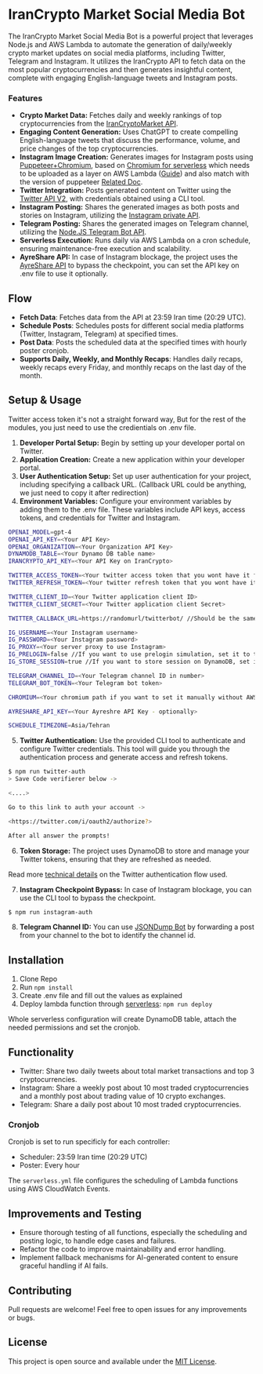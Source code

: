 # IranCrypto Market Social Media Bot

The IranCrypto Market Social Media Bot is a powerful project that leverages Node.js and AWS Lambda to automate the generation of daily/weekly crypto market updates on social media platforms, including Twitter, Telegram and Instagram. It utilizes the IranCrypto API to fetch data on the most popular cryptocurrencies and then generates insightful content, complete with engaging English-language tweets and Instagram posts.

### Features
* **Crypto Market Data:** Fetches daily and weekly rankings of top cryptocurrencies from the [IranCryptoMarket API](https://irancrypto.market/api/).
* **Engaging Content Generation:** Uses ChatGPT to create compelling English-language tweets that discuss the performance, volume, and price changes of the top cryptocurrencies.
* **Instagram Image Creation:** Generates images for Instagram posts using [Puppeteer+Chromium](https://github.com/puppeteer/puppeteer), based on [Chromium for serverless](https://github.com/Sparticuz/chromium) which needs to be uploaded as a layer on AWS Lambda ([Guide](https://github.com/Sparticuz/chromium/tree/master/examples/serverless-with-preexisting-lambda-layer)) and also match with the version of puppeteer [Related Doc](https://pptr.dev/supported-browsers).
* **Twitter Integration:** Posts generated content on Twitter using the [Twitter API V2](https://www.npmjs.com/package/twitter-api-v2), with credentials obtained using a CLI tool.
* **Instagram Posting:** Shares the generated images as both posts and stories on Instagram, utilizing the [Instagram private API](https://www.npmjs.com/package/instagram-private-api).
* **Telegram Posting:** Shares the generated images on Telegram channel, utilizing the [Node.JS Telegram Bot API](https://www.npmjs.com/package/node-telegram-bot-api).
* **Serverless Execution:** Runs daily via AWS Lambda on a cron schedule, ensuring maintenance-free execution and scalability.
* **AyreShare API:** In case of Instagram blockage, the project uses the [AyreShare API](https://www.ayrshare.com/) to bypass the checkpoint, you can set the API key on .env file to use it optionally.


## Flow
- **Fetch Data**: Fetches data from the API at 23:59 Iran time (20:29 UTC).
- **Schedule Posts**: Schedules posts for different social media platforms (Twitter, Instagram, Telegram) at specified times.
- **Post Data**: Posts the scheduled data at the specified times with hourly poster cronjob.
- **Supports Daily, Weekly, and Monthly Recaps**: Handles daily recaps, weekly recaps every Friday, and monthly recaps on the last day of the month.


## Setup & Usage
Twitter access token it's not a straight forward way, But for the rest of the modules, you just need to use the credientials on .env file.

1. **Developer Portal Setup:** Begin by setting up your developer portal on Twitter.
2. **Application Creation:** Create a new application within your developer portal.
3. **User Authentication Setup:** Set up user authentication for your project, including specifying a callback URL. (Callback URL could be anything, we just need to copy it after redirection)
4. **Environment Variables:** Configure your environment variables by adding them to the .env file. These variables include API keys, access tokens, and credentials for Twitter and Instagram.

```sh
OPENAI_MODEL=gpt-4
OPENAI_API_KEY=<Your API Key>
OPENAI_ORGANIZATION=<Your Organization API Key>
DYNAMODB_TABLE=<Your Dynamo DB table name>
IRANCRYPTO_API_KEY=<Your API Key on IranCrypto>

TWITTER_ACCESS_TOKEN=<Your twitter access token that you wont have it first>
TWITTER_REFRESH_TOKEN=<Your twitter refresh token that you wont have it first>

TWITTER_CLIENT_ID=<Your Twitter application client ID>
TWITTER_CLIENT_SECRET=<Your Twitter application client Secret>

TWITTER_CALLBACK_URL=https://randomurl/twitterbot/ //Should be the same with your Twitter app config

IG_USERNAME=<Your Instagram username>
IG_PASSWORD=<Your Instagram password>
IG_PROXY=<Your server proxy to use Instagram>
IG_PRELOGIN=false //If you want to use prelogin simulation, set it to true
IG_STORE_SESSION=true //If you want to store session on DynamoDB, set it to true

TELEGRAM_CHANNEL_ID=<Your Telegram channel ID in number>
TELEGRAM_BOT_TOKEN=<Your Telegram bot token>

CHROMIUM=<Your chromium path if you want to set it manually without AWS layers>

AYRESHARE_API_KEY=<Your Ayreshre API Key - optionally>

SCHEDULE_TIMEZONE=Asia/Tehran
```

5. **Twitter Authentication:** Use the provided CLI tool to authenticate and configure Twitter credentials. This tool will guide you through the authentication process and generate access and refresh tokens.

```sh
$ npm run twitter-auth
> Save Code verifierer below ->

<....>

Go to this link to auth your account ->

<https://twitter.com/i/oauth2/authorize?>

After all answer the prompts!
```

6. **Token Storage:** The project uses DynamoDB to store and manage your Twitter tokens, ensuring that they are refreshed as needed.

Read more [technical details](https://github.com/PLhery/node-twitter-api-v2/blob/712ca82293c1b587638055537969dbec5a7bce40/doc/auth.md#user-wide-authentication-flow)  on the Twitter authentication flow used.

7. **Instagram Checkpoint Bypass:** In case of Instagram blockage, you can use the CLI tool to bypass the checkpoint.

```sh
$ npm run instagram-auth
```

8. **Telegram Channel ID:** You can use [JSONDump Bot](https://t.me/JsonDumpBot) by forwarding a post from your channel to the bot to identify the channel id.

## Installation
1. Clone Repo
2. Run `npm install`
3. Create .env file and fill out the values as explained
4. Deploy lambda function through [serverless](https://www.serverless.com/framework/docs/providers/aws/guide/deploying): `npm run deploy`

Whole serverless configuration will create DynamoDB table, attach the needed permissions and set the cronjob.

## Functionality
- Twitter: Share two daily tweets about total market transactions and top 3 cryptocurrencies.
- Instagram: Share a weekly post about 10 most traded cryptocurrencies and a monthly post about trading value of 10 crypto exchanges.
- Telegram: Share a daily post about 10 most traded cryptocurrencies.

### Cronjob
Cronjob is set to run specificly for each controller:
- Scheduler: 23:59 Iran time (20:29 UTC)
- Poster: Every hour

The `serverless.yml` file configures the scheduling of Lambda functions using AWS CloudWatch Events.


## Improvements and Testing

- Ensure thorough testing of all functions, especially the scheduling and posting logic, to handle edge cases and failures.
- Refactor the code to improve maintainability and error handling.
- Implement fallback mechanisms for AI-generated content to ensure graceful handling if AI fails.

## Contributing
Pull requests are welcome! Feel free to open issues for any improvements or bugs.

## License
This project is open source and available under the [MIT License](https://opensource.org/licenses/MIT).